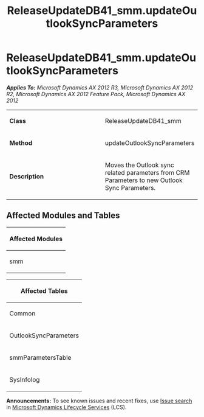 ﻿---
title: ReleaseUpdateDB41_smm.updateOutlookSyncParameters
TOCTitle: ReleaseUpdateDB41_smm.updateOutlookSyncParameters
ms:assetid: a68fba1f-f209-2bb2-0c7f-5e40ba600d67
ms:mtpsurl: https://msdn.microsoft.com/en-us/library/JJ736861(v=AX.60)
ms:contentKeyID: 49710292
ms.date: 05/18/2015
mtps_version: v=AX.60
---

# ReleaseUpdateDB41\_smm.updateOutlookSyncParameters 


_**Applies To:** Microsoft Dynamics AX 2012 R3, Microsoft Dynamics AX 2012 R2, Microsoft Dynamics AX 2012 Feature Pack, Microsoft Dynamics AX 2012_

<table>
<colgroup>
<col style="width: 50%" />
<col style="width: 50%" />
</colgroup>
<tbody>
<tr class="odd">
<td><p><strong>Class</strong></p></td>
<td><p>ReleaseUpdateDB41_smm</p></td>
</tr>
<tr class="even">
<td><p><strong>Method</strong></p></td>
<td><p>updateOutlookSyncParameters</p></td>
</tr>
<tr class="odd">
<td><p><strong>Description</strong></p></td>
<td><p>Moves the Outlook sync related parameters from CRM Parameters to new Outlook Sync Parameters.</p></td>
</tr>
</tbody>
</table>


## Affected Modules and Tables

<table>
<colgroup>
<col style="width: 100%" />
</colgroup>
<thead>
<tr class="header">
<th><p>Affected Modules</p></th>
</tr>
</thead>
<tbody>
<tr class="odd">
<td><p>smm</p></td>
</tr>
</tbody>
</table>


<table>
<colgroup>
<col style="width: 100%" />
</colgroup>
<thead>
<tr class="header">
<th><p>Affected Tables</p></th>
</tr>
</thead>
<tbody>
<tr class="odd">
<td><p>Common</p></td>
</tr>
<tr class="even">
<td><p>OutlookSyncParameters</p></td>
</tr>
<tr class="odd">
<td><p>smmParametersTable</p></td>
</tr>
<tr class="even">
<td><p>SysInfolog</p></td>
</tr>
</tbody>
</table>

  
**Announcements:** To see known issues and recent fixes, use [Issue search](http://go.microsoft.com/fwlink/?linkid=389258) in [Microsoft Dynamics Lifecycle Services](http://go.microsoft.com/fwlink/?linkid=306505) (LCS).

